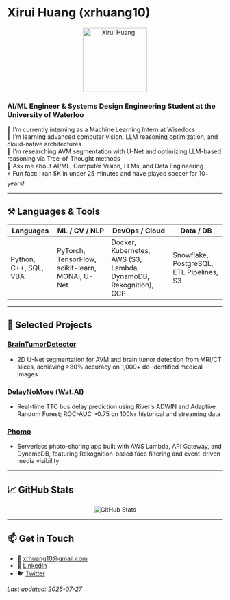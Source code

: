# Xirui Huang (xrhuang10)

<p align="center">
  <img src="https://avatars.githubusercontent.com/u/724772084992?v=4" alt="Xirui Huang" width="150"/>
</p>

### AI/ML Engineer & Systems Design Engineering Student at the University of Waterloo

🔭 I’m currently interning as a Machine Learning Intern at Wisedocs  
🌱 I’m learning advanced computer vision, LLM reasoning optimization, and cloud-native architectures  
📝 I’m researching AVM segmentation with U-Net and optimizing LLM-based reasoning via Tree-of-Thought methods  
💬 Ask me about AI/ML, Computer Vision, LLMs, and Data Engineering  
⚡ Fun fact: I ran 5K in under 25 minutes and have played soccer for 10+ years!

---

## ⚒️ Languages & Tools

| **Languages**           | **ML / CV / NLP**                                    | **DevOps / Cloud**                                                           | **Data / DB**                             |
|-------------------------|------------------------------------------------------|-------------------------------------------------------------------------------|-------------------------------------------|
| Python, C++, SQL, VBA   | PyTorch, TensorFlow, scikit-learn, MONAI, U-Net      | Docker, Kubernetes, AWS (S3, Lambda, DynamoDB, Rekognition), GCP            | Snowflake, PostgreSQL, ETL Pipelines, S3  |

---

## 📂 Selected Projects

### [BrainTumorDetector](https://github.com/xrhuang10/BrainTumorDetector)
- 2D U-Net segmentation for AVM and brain tumor detection from MRI/CT slices, achieving >80% accuracy on 1,000+ de-identified medical images

### [DelayNoMore (Wat.AI)](https://github.com/xrhuang10/DelayNoMore)
- Real-time TTC bus delay prediction using River’s ADWIN and Adaptive Random Forest; ROC-AUC >0.75 on 100k+ historical and streaming data

### [Phomo](https://github.com/xrhuang10/phomo)
- Serverless photo-sharing app built with AWS Lambda, API Gateway, and DynamoDB, featuring Rekognition-based face filtering and event-driven media visibility

---

## 📈 GitHub Stats

<p align="center">
  <img src="https://github-readme-stats.vercel.app/api?username=xrhuang10&show_icons=true&theme=radical&count_private=true" alt="GitHub Stats"/>
</p>

---

## 📫 Get in Touch

- 📧 [xrhuang10@gmail.com](mailto:xrhuang10@gmail.com)  
- 🔗 [LinkedIn](https://www.linkedin.com/in/xrhuang10)  
- 🐦 [Twitter](https://twitter.com/xirui_huang)  

_Last updated: 2025-07-27_
